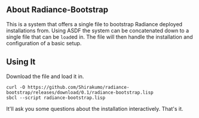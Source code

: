 ## About Radiance-Bootstrap
This is a system that offers a single file to bootstrap Radiance deployed installations from. Using ASDF the system can be concatenated down to a single file that can be `load`ed in. The file will then handle the installation and configuration of a basic setup.

## Using It
Download the file and load it in.

```
curl -O https://github.com/Shirakumo/radiance-bootstrap/releases/download/0.1/radiance-bootstrap.lisp
sbcl --script radiance-bootstrap.lisp
```

It'll ask you some questions about the installation interactively. That's it.
